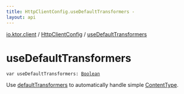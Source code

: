 ```yaml
---
title: HttpClientConfig.useDefaultTransformers - 
layout: api
---
```


<div class='api-docs-breadcrumbs'><a href="../index.html">io.ktor.client</a> / <a href="index.html">HttpClientConfig</a> / <a href="./use-default-transformers.html">useDefaultTransformers</a></div>

# useDefaultTransformers

<div class="signature"><code><span class="keyword">var </span><span class="identifier">useDefaultTransformers</span><span class="symbol">: </span><a href="https://kotlinlang.org/api/latest/jvm/stdlib/kotlin/-boolean/index.html"><span class="identifier">Boolean</span></a></code></div>

Use <a href="../../io.ktor.client.features/default-transformers.html">defaultTransformers</a> to automatically handle simple <a href="#">ContentType</a>.

